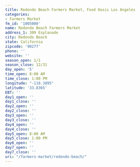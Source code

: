 ```yaml
---
title: Redondo Beach Farmers Market, Food Oasis Los Angeles
categories:
- Farmers Market
fm_id: '1005000'
name: Redondo Beach Farmers Market
address_1: 309 Esplanade
city: Redondo Beach
state: California
zipcode: '90277'
phone: ''
website: ''
season_open: 1/1
season_close: 12/31
day_open: '5'
time_open: 8:00 AM
time_close: 1:00 PM
longitude: "-118.3895"
latitude: '33.8365'
EBT: ''
day1_open: ''
day1_close: ''
day2_open: ''
day2_close: ''
day3_open: ''
day3_close: ''
day4_open: ''
day4_close: ''
day5_open: 8:00 AM
day5_close: 1:00 PM
day6_open: ''
day7_open: ''
day7_close: ''
uri: "/farmers-market/redondo-beach/"
---
```


